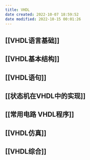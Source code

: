 ```yaml
---
title: VHDL
date created: 2022-10-07 18:59:52
date modified: 2022-10-15 00:01:26
---
```


## [[VHDL语言基础]]

## [[VHDL基本结构]]

## [[VHDL语句]]

## [[状态机在VHDL中的实现]]

## [[常用电路 VHDL程序]]

## [[VHDL仿真]]

## [[VHDL综合]]

